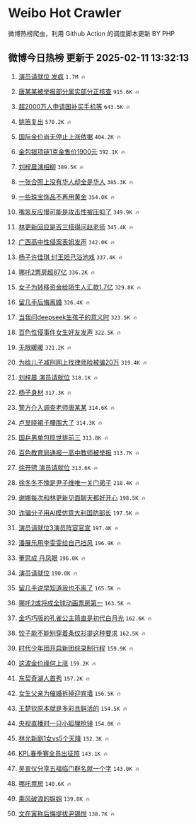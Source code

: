 # Weibo Hot Crawler 



微博热榜爬虫，利用 Github Action 的调度脚本更新 BY PHP 


## 微博今日热榜 更新于 2025-02-11 13:32:13 
1. [演员请就位 发疯](https://s.weibo.com/weibo?q=%E6%BC%94%E5%91%98%E8%AF%B7%E5%B0%B1%E4%BD%8D%20%E5%8F%91%E7%96%AF&t=31&band_rank=1&Refer=top) `1.7M 🔥` 

1. [唐某某被举报部分属实部分正核查](https://s.weibo.com/weibo?q=%23%E5%94%90%E6%9F%90%E6%9F%90%E8%A2%AB%E4%B8%BE%E6%8A%A5%E9%83%A8%E5%88%86%E5%B1%9E%E5%AE%9E%E9%83%A8%E5%88%86%E6%AD%A3%E6%A0%B8%E6%9F%A5%23&t=31&band_rank=2&Refer=top) `915.6K 🔥` 

1. [超2000万人申请国补买手机等](https://s.weibo.com/weibo?q=%23%E8%B6%852000%E4%B8%87%E4%BA%BA%E7%94%B3%E8%AF%B7%E5%9B%BD%E8%A1%A5%E4%B9%B0%E6%89%8B%E6%9C%BA%E7%AD%89%23&t=31&band_rank=3&Refer=top) `643.5K 🔥` 

1. [姚笛复出](https://s.weibo.com/weibo?q=%E5%A7%9A%E7%AC%9B%E5%A4%8D%E5%87%BA&t=31&band_rank=4&Refer=top) `570.2K 🔥` 

1. [国际金价尚无停止上涨依据](https://s.weibo.com/weibo?q=%23%E5%9B%BD%E9%99%85%E9%87%91%E4%BB%B7%E5%B0%9A%E6%97%A0%E5%81%9C%E6%AD%A2%E4%B8%8A%E6%B6%A8%E4%BE%9D%E6%8D%AE%23&t=31&band_rank=5&Refer=top) `404.2K 🔥` 

1. [金包银项链1克金售价1900元](https://s.weibo.com/weibo?q=%23%E9%87%91%E5%8C%85%E9%93%B6%E9%A1%B9%E9%93%BE1%E5%85%8B%E9%87%91%E5%94%AE%E4%BB%B71900%E5%85%83%23&t=31&band_rank=6&Refer=top) `392.1K 🔥` 

1. [刘梓晨演相柳](https://s.weibo.com/weibo?q=%E5%88%98%E6%A2%93%E6%99%A8%E6%BC%94%E7%9B%B8%E6%9F%B3&t=31&band_rank=7&Refer=top) `389.5K 🔥` 

1. [一张合照上没有华人却全是华人](https://s.weibo.com/weibo?q=%E4%B8%80%E5%BC%A0%E5%90%88%E7%85%A7%E4%B8%8A%E6%B2%A1%E6%9C%89%E5%8D%8E%E4%BA%BA%E5%8D%B4%E5%85%A8%E6%98%AF%E5%8D%8E%E4%BA%BA&t=31&band_rank=8&Refer=top) `385.3K 🔥` 

1. [一些珠宝饰品不再用黄金](https://s.weibo.com/weibo?q=%23%E4%B8%80%E4%BA%9B%E7%8F%A0%E5%AE%9D%E9%A5%B0%E5%93%81%E4%B8%8D%E5%86%8D%E7%94%A8%E9%BB%84%E9%87%91%23&t=31&band_rank=9&Refer=top) `354.0K 🔥` 

1. [嘴笨反应慢可能是攻击性被压抑了](https://s.weibo.com/weibo?q=%23%E5%98%B4%E7%AC%A8%E5%8F%8D%E5%BA%94%E6%85%A2%E5%8F%AF%E8%83%BD%E6%98%AF%E6%94%BB%E5%87%BB%E6%80%A7%E8%A2%AB%E5%8E%8B%E6%8A%91%E4%BA%86%23&t=31&band_rank=10&Refer=top) `349.9K 🔥` 

1. [林更新回应是否三搭得问赵老师](https://s.weibo.com/weibo?q=%E6%9E%97%E6%9B%B4%E6%96%B0%E5%9B%9E%E5%BA%94%E6%98%AF%E5%90%A6%E4%B8%89%E6%90%AD%E5%BE%97%E9%97%AE%E8%B5%B5%E8%80%81%E5%B8%88&t=31&band_rank=11&Refer=top) `345.4K 🔥` 

1. [广西高中性侵案表姐发声](https://s.weibo.com/weibo?q=%23%E5%B9%BF%E8%A5%BF%E9%AB%98%E4%B8%AD%E6%80%A7%E4%BE%B5%E6%A1%88%E8%A1%A8%E5%A7%90%E5%8F%91%E5%A3%B0%23&t=31&band_rank=12&Refer=top) `342.0K 🔥` 

1. [杨子许佳琪 纣王妲己浴池戏](https://s.weibo.com/weibo?q=%E6%9D%A8%E5%AD%90%E8%AE%B8%E4%BD%B3%E7%90%AA%20%E7%BA%A3%E7%8E%8B%E5%A6%B2%E5%B7%B1%E6%B5%B4%E6%B1%A0%E6%88%8F&t=31&band_rank=13&Refer=top) `337.4K 🔥` 

1. [哪吒2票房超87亿](https://s.weibo.com/weibo?q=%23%E5%93%AA%E5%90%922%E7%A5%A8%E6%88%BF%E8%B6%8587%E4%BA%BF%23&t=31&band_rank=14&Refer=top) `336.2K 🔥` 

1. [女子为转移资金给陌生人汇款1.7亿](https://s.weibo.com/weibo?q=%23%E5%A5%B3%E5%AD%90%E4%B8%BA%E8%BD%AC%E7%A7%BB%E8%B5%84%E9%87%91%E7%BB%99%E9%99%8C%E7%94%9F%E4%BA%BA%E6%B1%87%E6%AC%BE1.7%E4%BA%BF%23&t=31&band_rank=15&Refer=top) `329.8K 🔥` 

1. [留几手后悔离婚](https://s.weibo.com/weibo?q=%23%E7%95%99%E5%87%A0%E6%89%8B%E5%90%8E%E6%82%94%E7%A6%BB%E5%A9%9A%23&t=31&band_rank=16&Refer=top) `326.4K 🔥` 

1. [当我问deepseek生孩子的意义时](https://s.weibo.com/weibo?q=%E5%BD%93%E6%88%91%E9%97%AEdeepseek%E7%94%9F%E5%AD%A9%E5%AD%90%E7%9A%84%E6%84%8F%E4%B9%89%E6%97%B6&t=31&band_rank=17&Refer=top) `323.5K 🔥` 

1. [百色性侵事件女生好友发声](https://s.weibo.com/weibo?q=%23%E7%99%BE%E8%89%B2%E6%80%A7%E4%BE%B5%E4%BA%8B%E4%BB%B6%E5%A5%B3%E7%94%9F%E5%A5%BD%E5%8F%8B%E5%8F%91%E5%A3%B0%23&t=31&band_rank=18&Refer=top) `322.5K 🔥` 

1. [无限暖暖](https://s.weibo.com/weibo?q=%E6%97%A0%E9%99%90%E6%9A%96%E6%9A%96&t=31&band_rank=19&Refer=top) `321.2K 🔥` 

1. [为给儿子减刑网上找律师险被骗20万](https://s.weibo.com/weibo?q=%23%E4%B8%BA%E7%BB%99%E5%84%BF%E5%AD%90%E5%87%8F%E5%88%91%E7%BD%91%E4%B8%8A%E6%89%BE%E5%BE%8B%E5%B8%88%E9%99%A9%E8%A2%AB%E9%AA%9720%E4%B8%87%23&t=31&band_rank=20&Refer=top) `319.4K 🔥` 

1. [刘梓晨 演员请就位](https://s.weibo.com/weibo?q=%E5%88%98%E6%A2%93%E6%99%A8%20%E6%BC%94%E5%91%98%E8%AF%B7%E5%B0%B1%E4%BD%8D&t=31&band_rank=21&Refer=top) `318.1K 🔥` 

1. [杨子身材](https://s.weibo.com/weibo?q=%23%E6%9D%A8%E5%AD%90%E8%BA%AB%E6%9D%90%23&t=31&band_rank=22&Refer=top) `317.3K 🔥` 

1. [警方介入调查老师唐某某](https://s.weibo.com/weibo?q=%23%E8%AD%A6%E6%96%B9%E4%BB%8B%E5%85%A5%E8%B0%83%E6%9F%A5%E8%80%81%E5%B8%88%E5%94%90%E6%9F%90%E6%9F%90%23&t=31&band_rank=23&Refer=top) `314.6K 🔥` 

1. [卢昱晓裙子腰围大了](https://s.weibo.com/weibo?q=%23%E5%8D%A2%E6%98%B1%E6%99%93%E8%A3%99%E5%AD%90%E8%85%B0%E5%9B%B4%E5%A4%A7%E4%BA%86%23&t=31&band_rank=24&Refer=top) `314.3K 🔥` 

1. [国乒男单包揽世排前三](https://s.weibo.com/weibo?q=%23%E5%9B%BD%E4%B9%92%E7%94%B7%E5%8D%95%E5%8C%85%E6%8F%BD%E4%B8%96%E6%8E%92%E5%89%8D%E4%B8%89%23&t=31&band_rank=25&Refer=top) `313.8K 🔥` 

1. [百色教育局通报一高中教师被举报](https://s.weibo.com/weibo?q=%23%E7%99%BE%E8%89%B2%E6%95%99%E8%82%B2%E5%B1%80%E9%80%9A%E6%8A%A5%E4%B8%80%E9%AB%98%E4%B8%AD%E6%95%99%E5%B8%88%E8%A2%AB%E4%B8%BE%E6%8A%A5%23&t=31&band_rank=26&Refer=top) `313.7K 🔥` 

1. [徐开骋 演员请就位](https://s.weibo.com/weibo?q=%E5%BE%90%E5%BC%80%E9%AA%8B%20%E6%BC%94%E5%91%98%E8%AF%B7%E5%B0%B1%E4%BD%8D&t=31&band_rank=27&Refer=top) `313.6K 🔥` 

1. [徐冬冬不愧是尹子维唯一关门弟子](https://s.weibo.com/weibo?q=%E5%BE%90%E5%86%AC%E5%86%AC%E4%B8%8D%E6%84%A7%E6%98%AF%E5%B0%B9%E5%AD%90%E7%BB%B4%E5%94%AF%E4%B8%80%E5%85%B3%E9%97%A8%E5%BC%9F%E5%AD%90&t=31&band_rank=28&Refer=top) `218.4K 🔥` 

1. [谢娜每次和林更新见面聊天都好开心](https://s.weibo.com/weibo?q=%23%E8%B0%A2%E5%A8%9C%E6%AF%8F%E6%AC%A1%E5%92%8C%E6%9E%97%E6%9B%B4%E6%96%B0%E8%A7%81%E9%9D%A2%E8%81%8A%E5%A4%A9%E9%83%BD%E5%A5%BD%E5%BC%80%E5%BF%83%23&t=31&band_rank=29&Refer=top) `198.5K 🔥` 

1. [诈骗分子用AI模仿意大利国防部长](https://s.weibo.com/weibo?q=%23%E8%AF%88%E9%AA%97%E5%88%86%E5%AD%90%E7%94%A8AI%E6%A8%A1%E4%BB%BF%E6%84%8F%E5%A4%A7%E5%88%A9%E5%9B%BD%E9%98%B2%E9%83%A8%E9%95%BF%23&t=31&band_rank=30&Refer=top) `197.5K 🔥` 

1. [演员请就位3演员阵容官宣](https://s.weibo.com/weibo?q=%E6%BC%94%E5%91%98%E8%AF%B7%E5%B0%B1%E4%BD%8D3%E6%BC%94%E5%91%98%E9%98%B5%E5%AE%B9%E5%AE%98%E5%AE%A3&t=31&band_rank=31&Refer=top) `197.4K 🔥` 

1. [潘展乐用李雯雯给自己挡风](https://s.weibo.com/weibo?q=%23%E6%BD%98%E5%B1%95%E4%B9%90%E7%94%A8%E6%9D%8E%E9%9B%AF%E9%9B%AF%E7%BB%99%E8%87%AA%E5%B7%B1%E6%8C%A1%E9%A3%8E%23&t=31&band_rank=32&Refer=top) `196.9K 🔥` 

1. [董思成 丹凤眼](https://s.weibo.com/weibo?q=%E8%91%A3%E6%80%9D%E6%88%90%20%E4%B8%B9%E5%87%A4%E7%9C%BC&t=31&band_rank=33&Refer=top) `196.0K 🔥` 

1. [演员请就位](https://s.weibo.com/weibo?q=%E6%BC%94%E5%91%98%E8%AF%B7%E5%B0%B1%E4%BD%8D&t=31&band_rank=34&Refer=top) `190.0K 🔥` 

1. [留几手说早知道我也不离了](https://s.weibo.com/weibo?q=%23%E7%95%99%E5%87%A0%E6%89%8B%E8%AF%B4%E6%97%A9%E7%9F%A5%E9%81%93%E6%88%91%E4%B9%9F%E4%B8%8D%E7%A6%BB%E4%BA%86%23&t=31&band_rank=35&Refer=top) `165.5K 🔥` 

1. [哪吒2或将成全球动画票房第一](https://s.weibo.com/weibo?q=%23%E5%93%AA%E5%90%922%E6%88%96%E5%B0%86%E6%88%90%E5%85%A8%E7%90%83%E5%8A%A8%E7%94%BB%E7%A5%A8%E6%88%BF%E7%AC%AC%E4%B8%80%23&t=31&band_rank=36&Refer=top) `163.5K 🔥` 

1. [金巧巧版的孔雀公主简直是初代白月光](https://s.weibo.com/weibo?q=%E9%87%91%E5%B7%A7%E5%B7%A7%E7%89%88%E7%9A%84%E5%AD%94%E9%9B%80%E5%85%AC%E4%B8%BB%E7%AE%80%E7%9B%B4%E6%98%AF%E5%88%9D%E4%BB%A3%E7%99%BD%E6%9C%88%E5%85%89&t=31&band_rank=37&Refer=top) `162.6K 🔥` 

1. [饺子能不能别穿着条纹衫提这种要求](https://s.weibo.com/weibo?q=%23%E9%A5%BA%E5%AD%90%E8%83%BD%E4%B8%8D%E8%83%BD%E5%88%AB%E7%A9%BF%E7%9D%80%E6%9D%A1%E7%BA%B9%E8%A1%AB%E6%8F%90%E8%BF%99%E7%A7%8D%E8%A6%81%E6%B1%82%23&t=31&band_rank=38&Refer=top) `162.5K 🔥` 

1. [时代少年团开启新团综录制行程](https://s.weibo.com/weibo?q=%23%E6%97%B6%E4%BB%A3%E5%B0%91%E5%B9%B4%E5%9B%A2%E5%BC%80%E5%90%AF%E6%96%B0%E5%9B%A2%E7%BB%BC%E5%BD%95%E5%88%B6%E8%A1%8C%E7%A8%8B%23&t=31&band_rank=39&Refer=top) `159.9K 🔥` 

1. [这波金价缘何上涨](https://s.weibo.com/weibo?q=%23%E8%BF%99%E6%B3%A2%E9%87%91%E4%BB%B7%E7%BC%98%E4%BD%95%E4%B8%8A%E6%B6%A8%23&t=31&band_rank=40&Refer=top) `159.2K 🔥` 

1. [东契奇湖人首秀](https://s.weibo.com/weibo?q=%23%E4%B8%9C%E5%A5%91%E5%A5%87%E6%B9%96%E4%BA%BA%E9%A6%96%E7%A7%80%23&t=31&band_rank=41&Refer=top) `157.2K 🔥` 

1. [女生父亲为催婚拆掉迎宾墙](https://s.weibo.com/weibo?q=%23%E5%A5%B3%E7%94%9F%E7%88%B6%E4%BA%B2%E4%B8%BA%E5%82%AC%E5%A9%9A%E6%8B%86%E6%8E%89%E8%BF%8E%E5%AE%BE%E5%A2%99%23&t=31&band_rank=42&Refer=top) `156.5K 🔥` 

1. [王楚钦原本就是多彩且鲜活的](https://s.weibo.com/weibo?q=%23%E7%8E%8B%E6%A5%9A%E9%92%A6%E5%8E%9F%E6%9C%AC%E5%B0%B1%E6%98%AF%E5%A4%9A%E5%BD%A9%E4%B8%94%E9%B2%9C%E6%B4%BB%E7%9A%84%23&t=31&band_rank=43&Refer=top) `154.5K 🔥` 

1. [央视直播时一只小狐狸抢镜](https://s.weibo.com/weibo?q=%23%E5%A4%AE%E8%A7%86%E7%9B%B4%E6%92%AD%E6%97%B6%E4%B8%80%E5%8F%AA%E5%B0%8F%E7%8B%90%E7%8B%B8%E6%8A%A2%E9%95%9C%23&t=31&band_rank=44&Refer=top) `154.0K 🔥` 

1. [林允新剧1女vs5个天降](https://s.weibo.com/weibo?q=%E6%9E%97%E5%85%81%E6%96%B0%E5%89%A71%E5%A5%B3vs5%E4%B8%AA%E5%A4%A9%E9%99%8D&t=31&band_rank=45&Refer=top) `152.3K 🔥` 

1. [KPL春季赛全员出征照](https://s.weibo.com/weibo?q=%23KPL%E6%98%A5%E5%AD%A3%E8%B5%9B%E5%85%A8%E5%91%98%E5%87%BA%E5%BE%81%E7%85%A7%23&t=31&band_rank=46&Refer=top) `143.1K 🔥` 

1. [吴宣仪分享五福临门群名就一个字](https://s.weibo.com/weibo?q=%23%E5%90%B4%E5%AE%A3%E4%BB%AA%E5%88%86%E4%BA%AB%E4%BA%94%E7%A6%8F%E4%B8%B4%E9%97%A8%E7%BE%A4%E5%90%8D%E5%B0%B1%E4%B8%80%E4%B8%AA%E5%AD%97%23&t=31&band_rank=47&Refer=top) `143.0K 🔥` 

1. [哪吒票房](https://s.weibo.com/weibo?q=%E5%93%AA%E5%90%92%E7%A5%A8%E6%88%BF&t=31&band_rank=48&Refer=top) `140.6K 🔥` 

1. [乘风破浪的姐姐](https://s.weibo.com/weibo?q=%E4%B9%98%E9%A3%8E%E7%A0%B4%E6%B5%AA%E7%9A%84%E5%A7%90%E5%A7%90&t=31&band_rank=49&Refer=top) `139.8K 🔥` 

1. [文在寅称后悔提拔尹锡悦](https://s.weibo.com/weibo?q=%23%E6%96%87%E5%9C%A8%E5%AF%85%E7%A7%B0%E5%90%8E%E6%82%94%E6%8F%90%E6%8B%94%E5%B0%B9%E9%94%A1%E6%82%A6%23&t=31&band_rank=50&Refer=top) `138.7K 🔥` 

